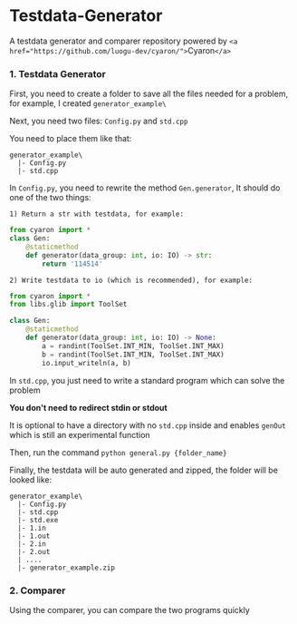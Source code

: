 # Testdata-Generator

A testdata generator and comparer repository powered by
`<a href="https://github.com/luogu-dev/cyaron/">`Cyaron`</a>`

### 1. Testdata Generator

First, you need to create a folder to save all the files needed for a problem, for example, I created `generator_example\`

Next, you need two files: `Config.py` and `std.cpp`

You need to place them like that:

```
generator_example\
  |- Config.py
  |- std.cpp
```

In `Config.py`, you need to rewrite the method `Gen.generator`, It should do one of the two things:

    1) Return a str with testdata, for example:

```python
from cyaron import *
class Gen:
    @staticmethod
    def generator(data_group: int, io: IO) -> str: 
        return '114514'
```

    2) Write testdata to io (which is recommended), for example:

```python
from cyaron import *
from libs.glib import ToolSet

class Gen:
    @staticmethod
    def generator(data_group: int, io: IO) -> None: 
        a = randint(ToolSet.INT_MIN, ToolSet.INT_MAX)
        b = randint(ToolSet.INT_MIN, ToolSet.INT_MAX)
        io.input_writeln(a, b)
```

In `std.cpp`, you just need to write a standard program which can solve the problem

**You don't need to redirect stdin or stdout**

It is optional to have a directory with no `std.cpp` inside and enables `genOut` which is still an experimental function

Then, run the command `python general.py {folder_name}`

Finally, the testdata will be auto generated and zipped, the folder will be looked like:

```
generator_example\
  |- Config.py
  |- std.cpp
  |- std.exe
  |- 1.in
  |- 1.out
  |- 2.in
  |- 2.out
  | ....
  |- generator_example.zip
```

### 2. Comparer

Using the comparer, you can compare the two programs quickly
